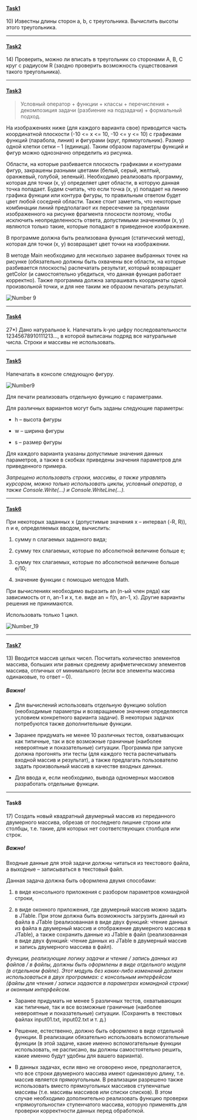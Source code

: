 #### [Task1](./src/vsu/pustoslov/task1/Task1.java)

10\) Известны длины сторон a, b, c треугольника.
Вычислить высоты этого треугольника.
***
#### [Task2](./src/vsu/pustoslov/task2/Task2.java)

14\) Проверить, можно ли вписать в треугольник 
со сторонами A, B, C круг с радиусом R 
(заодно проверить возможность существования такого 
треугольника).
***
#### [Task3](./src/vsu/pustoslov/task3)

>Условный оператор + функции + классы + перечисления 
>\+ декомпозиция задачи (разбиение на подзадачи) + формальный подход.

На изображениях ниже (для каждого варианта свое) приводится 
часть координатной плоскости (-10 <= x <= 10, -10 <= y <= 10) 
с графиками функций (парабола, линия) и фигурами (круг, прямоугольник). 
Размер одной клетки сетки – 1 (единица). 
Таким образом параметры функций и фигур 
можно однозначно определить из рисунка.

Области, на которые разбивается плоскость графиками и контурами фигур, 
закрашены разными цветами (белый, серый, желтый, оранжевый, голубой, зеленый). 
Необходимо реализовать программу, которая для точки (x, y) 
определяет цвет области, в которую данная точка попадает. 
Будем считать, что если точка (x, y) попадает на линию 
графика функции или контура фигуры, то правильным 
ответом будет цвет любой соседней области. 
Также стоит заметить, что некоторые комбинации линий 
предполагают их пересечение за пределами изображенного 
на рисунке фрагмента плоскости поэтому, 
чтобы исключить неопределенность ответа, 
допустимыми значениями (x, y) являются только такие, 
которые попадают в приведенное изображение.

В программе должна быть реализована функция (статический метод), 
которая для точки (x, y) возвращает 
цвет точки на изображении.

В методе Main необходимо для несколько заранее выбранных 
точек на рисунке (обязательно должны быть охвачены все области, 
на которые разбивается плоскость) распечатать результат, 
который возвращает getColor (и самостоятельно убедиться, 
что данная функция работает корректно). 
Также программа должна запрашивать координаты 
одной произвольной точки, и для нее 
таким же образом печатать результат.

![Number 9](https://sun9-45.userapi.com/Q_tWqBuWZsyr0XYnf2tbqAI4hMcvX4K5kFgTFA/8yhYHZewD-4.jpg)
***
#### [Task4](./src/vsu/pustoslov/task4/Task4.java)

27*\) Дано натуральное k. Напечатать k-ую цифру 
последовательности 12345678910111213…,
в которой выписаны подряд все натуральные числа.
Строки и массивы не использовать.
***
#### [Task5](./src/vsu/pustoslov/task5/Task5.java)

Напечатать в консоле следующую фигуру.

![Number9](https://sun9-30.userapi.com/X0lxDS7OFGvkduwDpAP-jC5BWdXK9VWS6l3q_w/sGU4nfHqcnQ.jpg)

Для печати реализовать отдельную функцию с параметрами.

Для различных вариантов могут быть заданы следующие параметры:

+ h – высота фигуры

+ w – ширина фигуры

+ s – размер фигуры

Для каждого варианта указаны допустимые значения данных параметров, 
а также в скобках приведены значения 
параметров для приведенного примера.

*Запрещено использовать строки, массивы, а также 
управлять курсором, можно только использовать циклы, 
условный оператор, а также Console.Write(...) и Console.WriteLine(…).*
***
#### [Task6](./src/vsu/pustoslov/task6)

При некоторых заданных x (допустимые значения x – интервал (-R, R)), 
n и e, определяемых вводом, вычислить:

1) сумму n слагаемых заданного вида;

2) сумму тех слагаемых, которые по абсолютной величине больше e;

3) сумму тех слагаемых, которые по абсолютной величине больше e/10;

4) значение функции с помощью методов Math.

При вычислениях необходимо выразить an (n-ый член ряда) 
как зависимость от n, an-1 и x, т.е. виде an = f(n, an-1, x). 
Другие варианты решения не принимаются.

Использовать только 1 цикл.

![Number_19](https://sun9-50.userapi.com/GvItSwr0nHVc6QsEuO7h2nmmK8jjfjp1mm8m0g/ZMNv2fOrfks.jpg)
***
#### [Task7](./src/vsu/pustoslov/task7)

13\) Вводится массив целых чисел. 
Посчитать количество элементов массива, 
больших или равных среднему арифметическому 
элементов массива, отличных от минимального 
(если все элементы массива одинаковые, то ответ – 0).

##### Важно!

+ Для вычислений использовать отдельную функцию solution 
(необходимые параметры и возвращаемое значение определяются 
условием конкретного варианта задачи). 
В некоторых задачах потребуются также дополнительные функции.

+ Заранее придумать не менее 10 различных тестов, 
охватывающих как типичные, так и все возможные граничные 
(наиболее невероятные и показательные) ситуации. 
Программа при запуске должна прогонять эти тесты 
(для каждого теста распечатывать входной массив и результат), 
а также предлагать пользователю задать произвольный массив 
в качестве входных данных.

+ Для ввода и, если необходимо, вывода одномерных массивов 
разработать отдельные функции.
***
#### Task8

17\) Создать новый квадратный двумерный массив 
из переданного двумерного массива, 
обрезав от последнего лишние строки или столбцы, 
т.е. такие, для которых нет соответствующих столбцов или строк.

##### Важно!

Входные данные для этой задачи должны читаться из текстового файла, 
а выходные – записываться в текстовый файл.
 
 Данная задача должна быть оформлена двумя способами:
 
 1) в виде консольного приложения с разбором параметров командной строки,
 
 2) в виде оконного приложения, где двумерный массив 
 можно задать в JTable. При этом должна быть возможность 
 загрузить данный из файла в JTable 
 (реализованная в виде двух функций: чтение данных из файла
 в двумерный массив и отображение двумерного массива в JTable),
 а также сохранить данные из JTable в файл (реализованная в виде двух 
 функций: чтение данных из JTable в двумерный массив 
 и запись двумерного массива в файл).
 
 *Функции, реализующие логику задачи и чтение 
 / запись данных из файлов / 
 в файлы, должны быть оформлены в виде отдельного модуля 
 (в отдельном файле). Этот модуль без каких-либо изменений 
 должен использоваться в двух программах: с консольным интерфейсом 
 (файлы для чтения / записи задаются в параметрах командной строки) 
 и оконным интерфейсом.*

 
 + Заранее придумать не менее 5 различных тестов, 
 охватывающих как типичные, так и все возможные 
 граничные (наиболее невероятные и показательные) ситуации. 
 (Сохранить в текстовых файлах input01.txt, input02.txt и т. д.)
 
 + Решение, естественно, должно быть оформлено в виде отдельной функции. 
 В реализации обязательно использовать вспомогательные функции 
 (в этой задаче, какие именно вспомогательные функции использовать, 
 не расписано, вы должны самостоятельно решить, 
 какие именно будут удобны для вашего варианта).
 
 + В данных задачах, если явно не оговорено иное, предполагается, 
 что все строки двумерного массива имеют одинаковую длину, 
 т.е. массив является прямоугольным. В реализации разрешено 
 также использовать вместо прямоугольных массивов ступенчатые массивы 
 (т.е. массивы массивов или списки списков). 
 В этом случае необходимо дополнительно реализовать 
 функцию проверки «прямоугольности» ступенчатого массива, 
 которую применять для проверки корректности данных перед обработкой.

